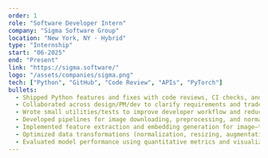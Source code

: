 ```yaml
---
order: 1
role: "Software Developer Intern"
company: "Sigma Software Group"
location: "New York, NY · Hybrid"
type: "Internship"
start: "06-2025"
end: "Present"
link: "https://sigma.software/"
logo: "/assets/companies/sigma.png"
tech: ["Python", "GitHub", "Code Review", "APIs", "PyTorch"]
bullets:
  - Shipped Python features and fixes with code reviews, CI checks, and measurable acceptance criteria.
  - Collaborated across design/PM/dev to clarify requirements and tradeoffs; documented decisions.
  - Wrote small utilities/tests to improve developer workflow and reduce regressions.
  - Developed pipelines for image downloading, preprocessing, and normalization to support large-scale training (~1,000,000+ images)
  - Implemented feature extraction and embedding generation for image–text similarity tasks
  - Optimized data transformations (normalization, resizing, augmentation) for improved model accuracy and efficiency
  - Evaluated model performance using quantitative metrics and visualization techniques to refine training results
---
```

